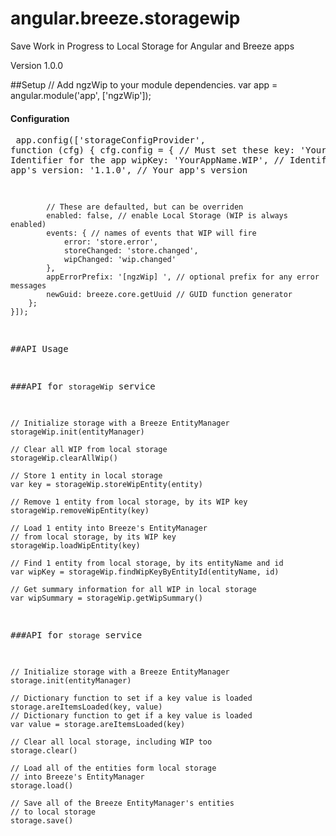 angular.breeze.storagewip
============

Save Work in Progress to Local Storage for Angular and Breeze apps</p>

Version 1.0.0

##Setup
    // Add ngzWip to your module dependencies.
    var app = angular.module('app', ['ngzWip']);
                        </pre>
                    </div>
                    <div>
                        <h4>Configuration</h4>
                        <pre>
    app.config(['storageConfigProvider', function (cfg) {
        cfg.config = {
            // Must set these
            key: 'YourAppName', // Identifier for the app
            wipKey: 'YourAppName.WIP', // Identifer for the app's 
            version: '1.1.0', // Your app's version 

            // These are defaulted, but can be overriden
            enabled: false, // enable Local Storage (WIP is always enabled)
            events: { // names of events that WIP will fire
                error: 'store.error',
                storeChanged: 'store.changed',
                wipChanged: 'wip.changed'
            },
            appErrorPrefix: '[ngzWip] ', // optional prefix for any error messages
            newGuid: breeze.core.getUuid // GUID function generator
        };
    }]);


##API Usage

###API for `storageWip` service

    // Initialize storage with a Breeze EntityManager
    storageWip.init(entityManager)
    
    // Clear all WIP from local storage
    storageWip.clearAllWip()

    // Store 1 entity in local storage
    var key = storageWip.storeWipEntity(entity)

    // Remove 1 entity from local storage, by its WIP key
    storageWip.removeWipEntity(key)

    // Load 1 entity into Breeze's EntityManager
    // from local storage, by its WIP key
    storageWip.loadWipEntity(key)

    // Find 1 entity from local storage, by its entityName and id
    var wipKey = storageWip.findWipKeyByEntityId(entityName, id)

    // Get summary information for all WIP in local storage
    var wipSummary = storageWip.getWipSummary()


###API for `storage` service

    // Initialize storage with a Breeze EntityManager
    storage.init(entityManager)

    // Dictionary function to set if a key value is loaded 
    storage.areItemsLoaded(key, value)
    // Dictionary function to get if a key value is loaded 
    var value = storage.areItemsLoaded(key)

    // Clear all local storage, including WIP too
    storage.clear()

    // Load all of the entities form local storage 
    // into Breeze's EntityManager
    storage.load()

    // Save all of the Breeze EntityManager's entities 
    // to local storage
    storage.save()
